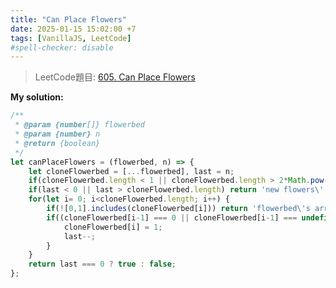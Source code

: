 ```yaml
---
title: "Can Place Flowers"
date: 2025-01-15 15:02:00 +7
tags: [VanillaJS, LeetCode]
#spell-checker: disable
---
```


> LeetCode題目: [605. Can Place Flowers](https://leetcode.com/problems/can-place-flowers/description/?envType=study-plan-v2&envId=leetcode-75)

**My solution:**
```js
/**
 * @param {number[]} flowerbed
 * @param {number} n
 * @return {boolean}
 */
let canPlaceFlowers = (flowerbed, n) => {
    let cloneFlowerbed = [...flowerbed], last = n;
    if(cloneFlowerbed.length < 1 || cloneFlowerbed.length > 2*Math.pow(10,4)) return 'flowerbed\'s length error!';
    if(last < 0 || last > cloneFlowerbed.length) return 'new flowers\' length error';
    for(let i= 0; i<cloneFlowerbed.length; i++) {
        if(![0,1].includes(cloneFlowerbed[i])) return 'flowerbed\'s array just only type 0 or 1'
        if((cloneFlowerbed[i-1] === 0 || cloneFlowerbed[i-1] === undefined) && cloneFlowerbed[i] === 0 && (cloneFlowerbed[i+1] === 0 || cloneFlowerbed[i+1] === undefined) && last > 0) {
            cloneFlowerbed[i] = 1;
            last--;
        }
    }
    return last === 0 ? true : false;
};
```
